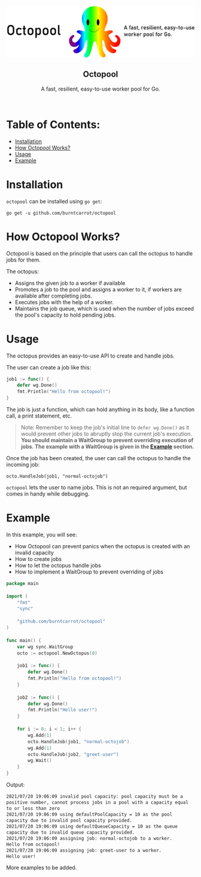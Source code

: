 <div align = "center">
    <img src = "static/octobanner.png">
    <h2>Octopool</h2>
    <p>A fast, resilient, easy-to-use worker pool for Go.</p>
    <br>
</div>

<h1>Table of Contents:</h1>

- [Installation](#installation)
- [How Octopool Works?](#how-octopool-works)
- [Usage](#usage)
- [Example](#example)

# Installation

`octopool` can be installed using `go get`:

```
go get -u github.com/burntcarrot/octopool
```

# How Octopool Works?

Octopool is based on the principle that users can call the octopus to handle jobs for them.

The octopus:
- Assigns the given job to a worker if available
- Promotes a job to the pool and assigns a worker to it, if workers are available after completing jobs.
- Executes jobs with the help of a worker.
- Maintains the job queue, which is used when the number of jobs exceed the pool's capacity to hold pending jobs.

# Usage

The octopus provides an easy-to-use API to create and handle jobs.

The user can create a job like this:

```go
job1 := func() {
    defer wg.Done()
    fmt.Println("Hello from octopool!")
}
```

The job is just a function, which can hold anything in its body, like a function call, a print statement, etc.

> Note: Remember to keep the job's initial line to `defer wg.Done()` as it would prevent other jobs to abruptly stop the current job's execution. **You should maintain a WaitGroup to prevent overriding execution of jobs. The example with a WaitGroup is given in the [Example](#example) section.**

Once the job has been created, the user can call the octopus to handle the incoming job:

```
octo.HandleJob(job1, "normal-octojob")
```

`octopool` lets the user to name jobs. This is not an required argument, but comes in handy while debugging.

# Example

In this example, you will see:
- How Octopool can prevent panics when the octopus is created with an invalid capacity
- How to create jobs
- How to let the octopus handle jobs
- How to implement a WaitGroup to prevent overriding of jobs

```go
package main

import (
	"fmt"
	"sync"

	"github.com/burntcarrot/octopool"
)

func main() {
	var wg sync.WaitGroup
	octo := octopool.NewOctopus(0)

	job1 := func() {
		defer wg.Done()
		fmt.Println("Hello from octopool!")
	}

	job2 := func() {
		defer wg.Done()
		fmt.Println("Hello user!")
	}

	for i := 0; i < 1; i++ {
		wg.Add(1)
		octo.HandleJob(job1, "normal-octojob")
		wg.Add(1)
		octo.HandleJob(job2, "greet-user")
		wg.Wait()
	}
}
```

Output:

```
2021/07/20 19:06:09 invalid pool capacity: pool capacity must be a positive number, cannot process jobs in a pool with a capacity equal to or less than zero
2021/07/20 19:06:09 using defaultPoolCapacity = 10 as the pool capacity due to invalid pool capacity provided.
2021/07/20 19:06:09 using defaultQueueCapacity = 10 as the queue capacity due to invalid queue capacity provided.
2021/07/20 19:06:09 assigning job: normal-octojob to a worker.
Hello from octopool!
2021/07/20 19:06:09 assigning job: greet-user to a worker.
Hello user!
```

More examples to be added.
